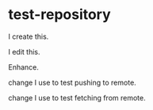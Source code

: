 # test-repository
I create this.

I edit this. 

Enhance.

change I use to test pushing to remote.

change I use to test fetching from remote.
